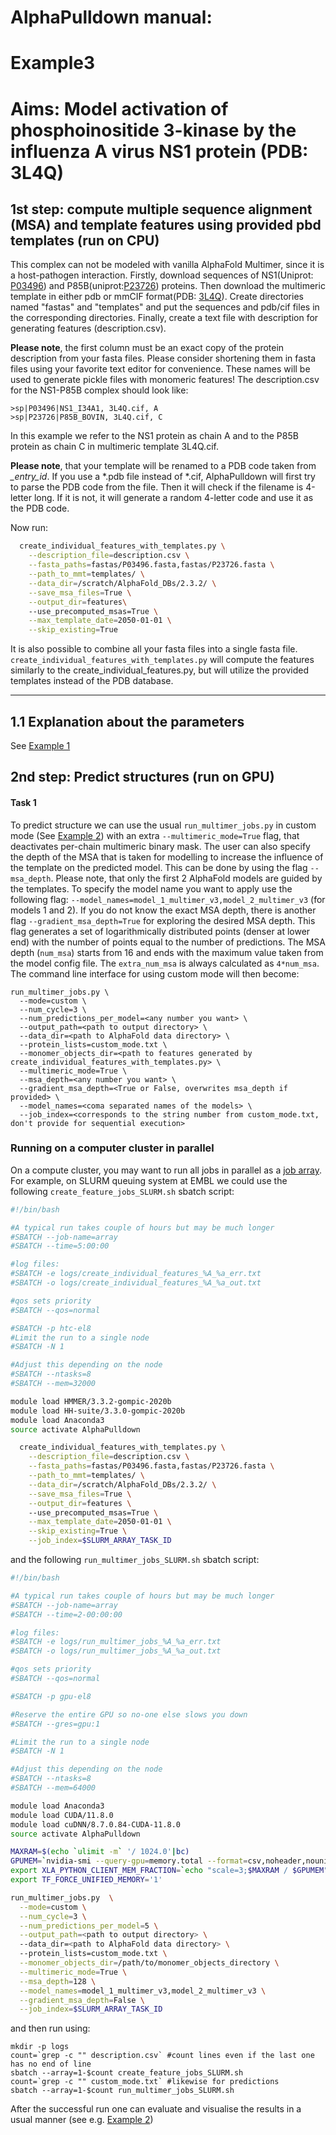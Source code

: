 # AlphaPulldown manual:
# Example3
# Aims: Model activation of phosphoinositide 3-kinase by the influenza A virus NS1 protein (PDB: 3L4Q)
## 1st step: compute multiple sequence alignment (MSA) and template features using provided pbd templates (run on CPU)

This complex can not be modeled with vanilla AlphaFold Multimer, since it is a host-pathogen interaction.
Firstly, download sequences of NS1(Uniprot: [P03496](https://www.uniprot.org/uniprotkb/P03496/entry)) and P85B(uniprot:[P23726](https://www.uniprot.org/uniprotkb/P23726/entry)) proteins.
Then download the multimeric template in either pdb or mmCIF format(PDB: [3L4Q](https://www.rcsb.org/structure/3L4Q)).
Create directories named "fastas" and "templates" and put the sequences and pdb/cif files in the corresponding directories.
Finally, create a text file with description for generating features (description.csv).

**Please note**, the first column must be an exact copy of the protein description from your fasta files. Please consider shortening them in fasta files using your favorite text editor for convenience. These names will be used to generate pickle files with monomeric features!
The description.csv for the NS1-P85B complex should look like:
```
>sp|P03496|NS1_I34A1, 3L4Q.cif, A
>sp|P23726|P85B_BOVIN, 3L4Q.cif, C
```
In this example we refer to the NS1 protein as chain A and to the P85B protein as chain C in multimeric template 3L4Q.cif.

**Please note**, that your template will be renamed to a PDB code taken from *_entry_id*. If you use a *.pdb file instead of *.cif, AlphaPulldown will first try to parse the PDB code from the file. Then it will check if the filename is 4-letter long. If it is not, it will generate a random 4-letter code and use it as the PDB code.

Now run:
```bash
  create_individual_features_with_templates.py \
    --description_file=description.csv \
    --fasta_paths=fastas/P03496.fasta,fastas/P23726.fasta \
    --path_to_mmt=templates/ \
    --data_dir=/scratch/AlphaFold_DBs/2.3.2/ \
    --save_msa_files=True \
    --output_dir=features\ 
    --use_precomputed_msas=True \
    --max_template_date=2050-01-01 \
    --skip_existing=True
```
It is also possible to combine all your fasta files into a single fasta file.
```create_individual_features_with_templates.py``` will compute the features similarly to the create_individual_features.py, but will utilize the provided templates instead of the PDB database.
 
 ------------------------

## 1.1 Explanation about the parameters

See [Example 1](https://github.com/KosinskiLab/AlphaPulldown/blob/main/manuals/example_1.md#11-explanation-about-the-parameters)

## 2nd step: Predict structures (run on GPU)

#### **Task 1**
To predict structure we can use the usual ```run_multimer_jobs.py``` in custom mode (See [Example 2](https://github.com/KosinskiLab/AlphaPulldown/blob/main/manuals/example_2.md#2nd-step-predict-structures-run-on-gpu)) with an extra ```--multimeric_mode=True``` flag, that deactivates per-chain multimeric binary mask.
The user can also specify the depth of the MSA that is taken for modelling to increase the influence of the template on the predicted model. This can be done by using the flag ```--msa_depth```. Please note, that only the first 2 AlphaFold models are guided by the templates. To specify the model name you want to apply use the following flag: ```--model_names=model_1_multimer_v3,model_2_multimer_v3``` (for models 1 and 2).
If you do not know the exact MSA depth, there is another flag ```--gradient_msa_depth=True``` for exploring the desired MSA depth. This flag generates a set of logarithmically distributed points (denser at lower end) with the number of points equal to the number of predictions. The MSA depth (```num_msa```) starts from 16 and ends with the maximum value taken from the model config file. The ```extra_num_msa``` is always calculated as ```4*num_msa```.
The command line interface for using custom mode will then become:

```
run_multimer_jobs.py \
  --mode=custom \
  --num_cycle=3 \
  --num_predictions_per_model=<any number you want> \
  --output_path=<path to output directory> \ 
  --data_dir=<path to AlphaFold data directory> \ 
  --protein_lists=custom_mode.txt \
  --monomer_objects_dir=<path to features generated by create_individual_features_with_templates.py> \
  --multimeric_mode=True \
  --msa_depth=<any number you want> \
  --gradient_msa_depth=<True or False, overwrites msa_depth if provided> \
  --model_names=<coma separated names of the models> \
  --job_index=<corresponds to the string number from custom_mode.txt, don't provide for sequential execution>
```


### Running on a computer cluster in parallel

On a compute cluster, you may want to run all jobs in parallel as a [job array](https://slurm.schedmd.com/job_array.html). For example, on SLURM queuing system at EMBL we could use the following ```create_feature_jobs_SLURM.sh``` sbatch script:
```bash
#!/bin/bash

#A typical run takes couple of hours but may be much longer
#SBATCH --job-name=array
#SBATCH --time=5:00:00

#log files:
#SBATCH -e logs/create_individual_features_%A_%a_err.txt
#SBATCH -o logs/create_individual_features_%A_%a_out.txt

#qos sets priority
#SBATCH --qos=normal

#SBATCH -p htc-el8
#Limit the run to a single node
#SBATCH -N 1

#Adjust this depending on the node
#SBATCH --ntasks=8
#SBATCH --mem=32000

module load HMMER/3.3.2-gompic-2020b
module load HH-suite/3.3.0-gompic-2020b
module load Anaconda3
source activate AlphaPulldown

  create_individual_features_with_templates.py \
    --description_file=description.csv \
    --fasta_paths=fastas/P03496.fasta,fastas/P23726.fasta \
    --path_to_mmt=templates/ \
    --data_dir=/scratch/AlphaFold_DBs/2.3.2/ \
    --save_msa_files=True \
    --output_dir=features \ 
    --use_precomputed_msas=True \
    --max_template_date=2050-01-01 \
    --skip_existing=True \
    --job_index=$SLURM_ARRAY_TASK_ID
```

and the following ```run_multimer_jobs_SLURM.sh``` sbatch script:

```bash
#!/bin/bash

#A typical run takes couple of hours but may be much longer
#SBATCH --job-name=array
#SBATCH --time=2-00:00:00

#log files:
#SBATCH -e logs/run_multimer_jobs_%A_%a_err.txt
#SBATCH -o logs/run_multimer_jobs_%A_%a_out.txt

#qos sets priority
#SBATCH --qos=normal

#SBATCH -p gpu-el8

#Reserve the entire GPU so no-one else slows you down
#SBATCH --gres=gpu:1

#Limit the run to a single node
#SBATCH -N 1

#Adjust this depending on the node
#SBATCH --ntasks=8
#SBATCH --mem=64000

module load Anaconda3 
module load CUDA/11.8.0
module load cuDNN/8.7.0.84-CUDA-11.8.0
source activate AlphaPulldown

MAXRAM=$(echo `ulimit -m` '/ 1024.0'|bc)
GPUMEM=`nvidia-smi --query-gpu=memory.total --format=csv,noheader,nounits|tail -1`
export XLA_PYTHON_CLIENT_MEM_FRACTION=`echo "scale=3;$MAXRAM / $GPUMEM"|bc`
export TF_FORCE_UNIFIED_MEMORY='1'

run_multimer_jobs.py  \
  --mode=custom \
  --num_cycle=3 \
  --num_predictions_per_model=5 \
  --output_path=<path to output directory> \ 
  --data_dir=<path to AlphaFold data directory> \ 
  --protein_lists=custom_mode.txt \
  --monomer_objects_dir=/path/to/monomer_objects_directory \
  --multimeric_mode=True \
  --msa_depth=128 \
  --model_names=model_1_multimer_v3,model_2_multimer_v3 \
  --gradient_msa_depth=False \
  --job_index=$SLURM_ARRAY_TASK_ID    
```
and then run using:

```
mkdir -p logs
count=`grep -c "" description.csv` #count lines even if the last one has no end of line
sbatch --array=1-$count create_feature_jobs_SLURM.sh
count=`grep -c "" custom_mode.txt` #likewise for predictions
sbatch --array=1-$count run_multimer_jobs_SLURM.sh
```
After the successful run one can evaluate and visualise the results in a usual manner (see e.g. [Example 2](https://github.com/KosinskiLab/AlphaPulldown/blob/main/manuals/example_2.md#2nd-step-predict-structures-run-on-gpu))
